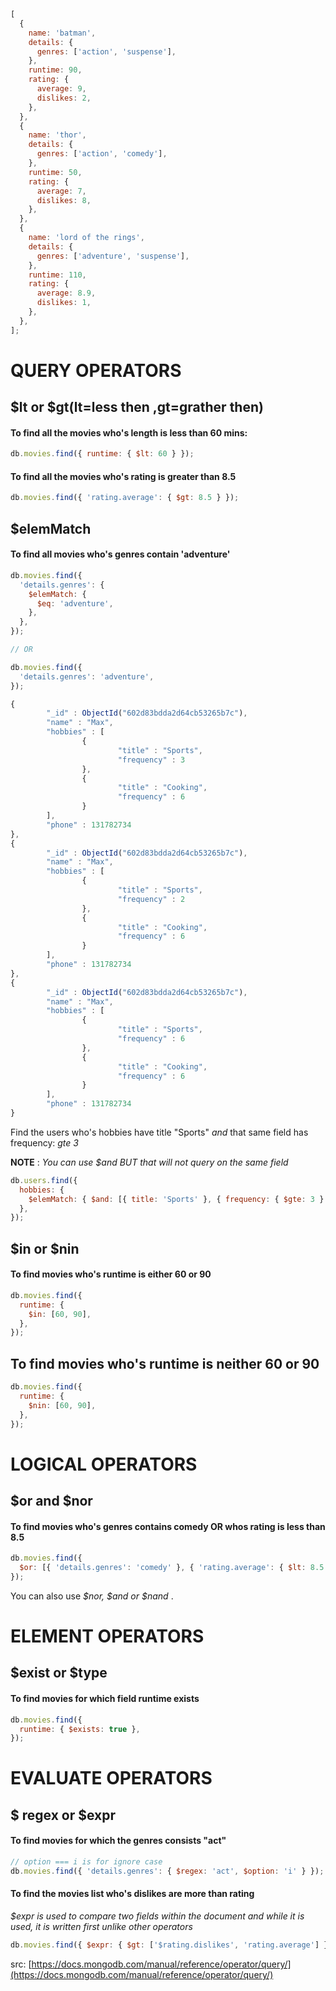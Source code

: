 
```js
[
  {
    name: 'batman',
    details: {
      genres: ['action', 'suspense'],
    },
    runtime: 90,
    rating: {
      average: 9,
      dislikes: 2,
    },
  },
  {
    name: 'thor',
    details: {
      genres: ['action', 'comedy'],
    },
    runtime: 50,
    rating: {
      average: 7,
      dislikes: 8,
    },
  },
  {
    name: 'lord of the rings',
    details: {
      genres: ['adventure', 'suspense'],
    },
    runtime: 110,
    rating: {
      average: 8.9,
      dislikes: 1,
    },
  },
];
```

# QUERY OPERATORS

## $lt or $gt(lt=less then ,gt=grather then)

#### To find all the movies who's length is less than 60 mins:

```js
db.movies.find({ runtime: { $lt: 60 } });
```

#### To find all the movies who's rating is greater than 8.5

```js
db.movies.find({ 'rating.average': { $gt: 8.5 } });
```

## $elemMatch

#### To find all movies who's genres contain 'adventure'

```js
db.movies.find({
  'details.genres': {
    $elemMatch: {
      $eq: 'adventure',
    },
  },
});

// OR

db.movies.find({
  'details.genres': 'adventure',
});
```

```js
{
        "_id" : ObjectId("602d83bdda2d64cb53265b7c"),
        "name" : "Max",
        "hobbies" : [
                {
                        "title" : "Sports",
                        "frequency" : 3
                },
                {
                        "title" : "Cooking",
                        "frequency" : 6
                }
        ],
        "phone" : 131782734
},
{
        "_id" : ObjectId("602d83bdda2d64cb53265b7c"),
        "name" : "Max",
        "hobbies" : [
                {
                        "title" : "Sports",
                        "frequency" : 2
                },
                {
                        "title" : "Cooking",
                        "frequency" : 6
                }
        ],
        "phone" : 131782734
},
{
        "_id" : ObjectId("602d83bdda2d64cb53265b7c"),
        "name" : "Max",
        "hobbies" : [
                {
                        "title" : "Sports",
                        "frequency" : 6
                },
                {
                        "title" : "Cooking",
                        "frequency" : 6
                }
        ],
        "phone" : 131782734
}
```

Find the users who's hobbies have title "Sports" *and* that same field has frequency: *gte 3*

**NOTE** : *You can use $and BUT that will not query on the same field*

```js
db.users.find({
  hobbies: {
    $elemMatch: { $and: [{ title: 'Sports' }, { frequency: { $gte: 3 } }] },
  },
});
```

## $in or $nin

#### To find movies who's runtime is either 60 or 90

```js
db.movies.find({
  runtime: {
    $in: [60, 90],
  },
});
```

## To find movies who's runtime is neither 60 or 90

```js
db.movies.find({
  runtime: {
    $nin: [60, 90],
  },
});
```

# LOGICAL OPERATORS

## $or and $nor

#### To find movies who's genres contains comedy OR whos rating is less than 8.5

```js
db.movies.find({
  $or: [{ 'details.genres': 'comedy' }, { 'rating.average': { $lt: 8.5 } }],
});
```

You can also use  *$nor, $and or $nand* .

# ELEMENT OPERATORS

## $exist or $type

#### To find movies for which field runtime exists

```js
db.movies.find({
  runtime: { $exists: true },
});
```

# EVALUATE OPERATORS

## $ regex or $expr

#### To find movies for which the genres consists "act"

```js
// option === i is for ignore case
db.movies.find({ 'details.genres': { $regex: 'act', $option: 'i' } });
```

#### To find the movies list who's dislikes are more than rating

*$expr is used to compare two fields within the document and while it is used, it is written first unlike other operators*

```js
db.movies.find({ $expr: { $gt: ['$rating.dislikes', 'rating.average'] } });
```

src: [https://docs.mongodb.com/manual/reference/operator/query/](https://docs.mongodb.com/manual/reference/operator/query/)
